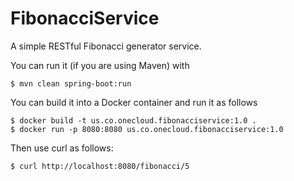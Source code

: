 # FibonacciService

A simple RESTful Fibonacci generator service.

You can run it (if you are using Maven) with

```
$ mvn clean spring-boot:run
```

You can build it into a Docker container and run it as follows

```
$ docker build -t us.co.onecloud.fibonacciservice:1.0 .
$ docker run -p 8080:8080 us.co.onecloud.fibonacciservice:1.0
```

Then use curl as follows:

```
$ curl http://localhost:8080/fibonacci/5
```

